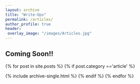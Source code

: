 ```yaml
---
layout: archive
title: "Write-Ups"
permalink: /articles/
author_profile: true
header:
 overlay_image: "/images/Articles.jpg"
---
```




## Coming Soon!!
{% for post in site.posts %}
{% if post.category =='article' %}

  {% include archive-single.html %}
{% endif %}
{% endfor %}
